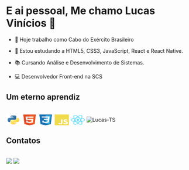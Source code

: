 <h1>E ai pessoal, Me chamo Lucas Vinícios 👋</h1>


- 🔭 Hoje trabalho como Cabo do Exército Brasileiro 
- 🌱 Estou estudando a HTML5, CSS3, JavaScript, React e React Native.
- 📚 Cursando Análise e Desenvolvimento de Sistemas.
- 💻 Desenvolvedor Front-end na SCS

  <div> 
<h2>Um eterno aprendiz</h2>
<div style="display: inline_block"><br>
  <img align="center" alt="Lucas-Python" height="30" width="40" src="https://raw.githubusercontent.com/devicons/devicon/master/icons/python/python-original.svg">
  <img align="center" alt="Lucas-HTML" height="30" width="40" src="https://raw.githubusercontent.com/devicons/devicon/master/icons/html5/html5-original.svg">
  <img align="center" alt="Lucas-CSS" height="30" width="40" src="https://raw.githubusercontent.com/devicons/devicon/master/icons/css3/css3-original.svg">
  <img align="center" alt="Lucas-Js" height="30" width="40" src="https://raw.githubusercontent.com/devicons/devicon/master/icons/javascript/javascript-plain.svg">
  <img align="center" alt="Lucas-React" height="30" width="40" src="https://raw.githubusercontent.com/devicons/devicon/master/icons/react/react-original.svg">
  <img align="center" alt="Lucas-TS" height="30" width="40" src="https://raw.githubusercontent.com/devicons/devicon@latest/devicon.min.css" />
</div>
  <div>
    <h2>Contatos</h2>
      <div style="display: inline_block"><br>
  <a href="https://instagram.com/vinicios_skt" target="_blank"><img src="https://img.shields.io/badge/-Instagram-%23E4405F?style=for-the-badge&logo=instagram&logoColor=white" target="_blank"></a>
  <a href="https://www.linkedin.com/in/lucas-vinícios-b92891231" target="_blank"><img src="https://img.shields.io/badge/-LinkedIn-%230077B5?style=for-the-badge&logo=linkedin&logoColor=white" target="_blank"></a> 
